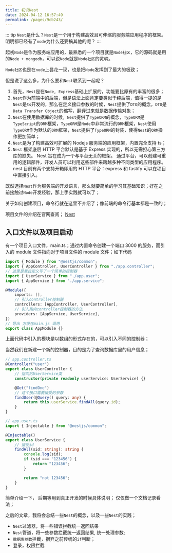 ```yaml
---
title: 初识Nest
date: 2024-04-12 16:57:49
permalink: /pages/9cb243/
---
```


::: tip
`Nest`是什么？`Nest`是一个用于构建高效且可伸缩的服务端应用程序的框架。明明都已经有了`node`为什么还要搞其他的呢？
:::

起初`Node`是作为服务端应用的，最熟悉的一个项目就是`Node社区`，它的源码就是用的`Node + mongodb`，可以说`Node`就是`Node社区`的灵魂。

`Node社区`也是在`node`上昙花一现，也是把`Node`发挥到了最大的极致；

但是说了这么多，为什么要和`Nest`联系到一起呢？

1. 首先，`Nest`是在`Node, Express`基础上扩展的，功能要比原有的丰富的很多；
2. `Nest`作为前端中的后端，但是语法上面肯定要类似于纯后端，值得一提的是`Nest`是`ts`开发的，那么在定义接口参数的时候，`Nest`提供了`DTO`的概念，`DTO`是`Data Transfer Object`的缩写，翻译过来就是数据传输对象；
3. `Nest`在使用数据库的时候，`Nest`提供了`TypeORM`的概念，`TypeORM`是`TypeScript`的`ORM`框架，`TypeORM`是`Node`中非常流行的`ORM`框架，`Nest`使用`TypeORM`作为默认的`ORM`框架，`Nest`提供了`TypeORM`的封装，使得`Nest`的`ORM`操作更加简单；
4. `Nest`是为了构建高效可扩展的 Nodejs 服务端的应用框架，内置完全支持 ts；
5. `Nest` 框架底层 HTTP 平台默认是基于 Express 实现的，所以无需担心第三方库的缺失。 Nest 旨在成为一个与平台无关的框架。 通过平台，可以创建可重用的逻辑部件，开发人员可以利用这些部件来跨越多种不同类型的应用程序。 nest 目前有两个支持开箱即用的 HTTP 平台：express 和 fastify 可以在项目中直接引入。

既然选择`Nest`作为服务端的开发语言，那么就要简单的学习其基础知识；好在之前接触过`Node`开发经验，那上手实践就可以了；

关于如何创建项目，命令行就在这里不介绍了；像前端的命令行基本都是一致的；

项目文件的介绍在官网查阅； [Nest](https://nestjs.com/)

## 入口文件以及项目启动

有一个项目入口文件，main.ts；通过内置命令创建一个端口 3000 的服务，而引入的 module 文件指向对于项目文件的 module 文件；如下代码

```ts
import { Module } from "@nestjs/common";
import { AppController, UserController } from "./app.controller";
// 这里是我自定义写了一个简单的控制器
import { UserService } from "./app.user";
import { AppService } from "./app.service";

@Module({
	imports: [],
	// 引入controller控制器
	controllers: [AppController, UserController],
	// 引入指向controller控制器的方法
	providers: [AppService, UserService],
})
// 导出 方便在main.js 调用
export class AppModule {}
```

上面代码中引入的模块是以数组的形式存在的，可以引入不同的控制器；

当然我们在新建一个新的控制器，目的是为了查询数据库里的用户信息；

```ts
// app.controller.ts
@Controller("user")
export class UserController {
	// 指向的UserService类
	constructor(private readonly userService: UserService) {}

	@Get("findOne")
	// 这个接口需要接受的参数
	findUser(@Query() query: any) {
		return this.userService.findAll(query.id);
	}
}

// app.user.ts
import { Injectable } from "@nestjs/common";

@Injectable()
export class UserService {
	// 接受id
	findAll(sid: string): string {
		console.log(sid);
		if (sid === "123456") {
			return "123456";
		}

		return "not 123456";
	}
}
```

简单介绍一下， 后期等用到真正开发的时候具体说明； 仅仅做一个文档记录看法；

之后的文章，我将会总结一些`Nest`的概念，以及一些`Nest`的实践；

- `Nest`过滤器，将一些错误拦截统一返回结果
- `Nest`管道，将一些参数拦截统一返回结果, 统一处理参数;
- `数据库参数`拦截，摒弃之前传统的`if`判断；
- 登录，权限拦截
